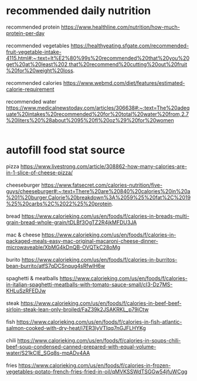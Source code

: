 # recommended daily nutrition
recommended protein https://www.healthline.com/nutrition/how-much-protein-per-day <br /><br />
recommended vegetables https://healthyeating.sfgate.com/recommended-fruit-vegetable-intake-4115.html#:~:text=It%E2%80%99s%20recommended%20that%20you%20get%20at%20least%202,that%20recommend%20cutting%20out%20fruit%20for%20weight%20loss. <br /><br />
recommended calories https://www.webmd.com/diet/features/estimated-calorie-requirement <br /><br />
recommended water https://www.medicalnewstoday.com/articles/306638#:~:text=The%20adequate%20intakes%20recommended%20for%20total%20water%20from,2.7%20liters%20%28about%2095%20fl%20oz%29%20for%20women <br /><br />
# autofill food stat source 
pizza https://www.livestrong.com/article/308862-how-many-calories-are-in-1-slice-of-cheese-pizza/ <br /><br />
cheeseburger https://www.fatsecret.com/calories-nutrition/five-guys/cheeseburger#:~:text=There%20are%20840%20calories%20in%20a%201%20burger,Calorie%20breakdown%3A%2059%25%20fat%2C%2019%25%20carbs%2C%2022%25%20protein. <br /><br />
bread https://www.calorieking.com/us/en/foods/f/calories-in-breads-multi-grain-bread-whole-grain/tDLBf3OgTZ2R4jkMFDU3JA<br /><br />
mac & cheese https://www.calorieking.com/us/en/foods/f/calories-in-packaged-meals-easy-mac-original-macaroni-cheese-dinner-microwaveable/XbMG4kDnQB-OVQTkC28oMg<br /><br />
burito https://www.calorieking.com/us/en/foods/f/calories-in-burritos-bean-burrito/atfS7qDCSnqug4sRfwlH6w<br /><br />
spaghetti & meatballs https://www.calorieking.com/us/en/foods/f/calories-in-italian-spaghetti-meatballs-with-tomato-sauce-small/cI3-Dz7MS-KHLuSzRFEDJw<br /><br />
steak https://www.calorieking.com/us/en/foods/f/calories-in-beef-beef-sirloin-steak-lean-only-broiled/FaZ39k2JSAKRKL_p79iCtw<br /><br />
fish https://www.calorieking.com/us/en/foods/f/calories-in-fish-atlantic-salmon-cooked-with-dry-heat/i7ER3lyVTIqq7nGJFLHYKg<br /><br />
chili https://www.calorieking.com/us/en/foods/f/calories-in-soups-chili-beef-soup-condensed-canned-prepared-with-equal-volume-water/S21kCIE_SGq8s-mpADv4AA<br /><br />
fries https://www.calorieking.com/us/en/foods/f/calories-in-frozen-vegetables-potato-french-fries-fried-in-oil/qMVKSSWdTSGGw54jfuWCgg<br /><br />
<br /><br />
<br /><br />
<br /><br />
<br /><br />
<br /><br />
<br /><br />
